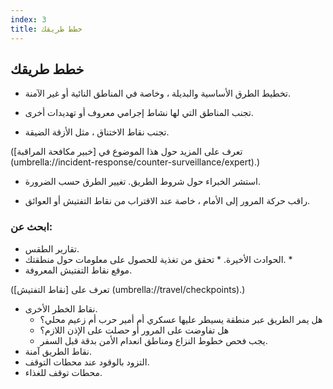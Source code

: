 ```yaml
---
index: 3
title: خطط طريقك
---
```

## خطط طريقك

*   تخطيط الطرق الأساسية والبديلة ، وخاصة في المناطق النائية أو غير الآمنة.

*   تجنب المناطق التي لها نشاط إجرامي معروف أو تهديدات أخرى.

*   تجنب نقاط الاختناق ، مثل الأزقة الضيقة.

(تعرف على المزيد حول هذا الموضوع في [خبير مكافحة المراقبة] (umbrella://incident-response/counter-surveillance/expert).)

*   استشر الخبراء حول شروط الطريق. تغيير الطرق حسب الضرورة.

*   راقب حركة المرور إلى الأمام ، خاصة عند الاقتراب من نقاط التفتيش أو العوائق.

### ابحث عن:

*   تقارير الطقس.
*   الحوادث الأخيرة. * تحقق من تغذية للحصول على معلومات حول منطقتك. *
*   موقع نقاط التفتيش المعروفة.

(تعرف على [نقاط التفتيش] (umbrella://travel/checkpoints).)

*   نقاط الخطر الأخرى.
    * هل يمر الطريق عبر منطقة يسيطر عليها عسكري أم أمير حرب أم زعيم محلي؟
    * هل تفاوضت على المرور أو حصلت على الإذن اللازم؟
    * يجب فحص خطوط النزاع ومناطق انعدام الأمن بدقة قبل السفر.
*   نقاط الطريق آمنة.
*   التزود بالوقود عند محطات التوقف.
*   محطات توقف للغذاء.